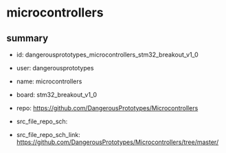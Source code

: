 # microcontrollers
 
## summary 
* id: dangerousprototypes_microcontrollers_stm32_breakout_v1_0
* user: dangerousprototypes
* name: microcontrollers
* board: stm32_breakout_v1_0
* repo: https://github.com/DangerousPrototypes/Microcontrollers



* src_file_repo_sch: 
* src_file_repo_sch_link: https://github.com/DangerousPrototypes/Microcontrollers/tree/master/




